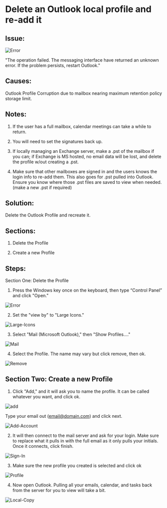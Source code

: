 
# Delete an Outlook local profile and re-add it

## Issue: 

![Error](https://github.com/XXLMandalorian013/Docs-Software-SAS-Public/blob/main/Outlook%20(Desktop)/Profile/Delete-an-Outlook-Local-Profile-and-Re-add-it/images/Error.png)

"The operation failed. The messaging interface have returned an unknown error. If the problem persists, restart Outlook."

## Causes: 

Outlook Profile Corruption due to mailbox nearing maximum retention policy storage limit.


## Notes:

1. If the user has a full mailbox, calendar meetings can take a while to return. 
	
2. You will need to set the signatures back up.

3. If locally managing an Exchange server, make a .pst of the mailbox if you can; if Exchange is MS hosted, no email data will be lost, and delete
the profile w/out creating a .pst.
	
4. Make sure that other mailboxes are signed in and the users knows the login info to re-add them. This also goes for .pst pulled into Outlook.
Ensure you know where those .pst files are saved to view when needed. (make a new .pst if required)
	

## Solution:

Delete the Outlook Profile and recreate it.

## Sections:

1. Delete the Profile

2. Create a new Profile

## Steps: 

Section One: Delete the Profile

1. Press the Windows key once on the keyboard, then type “Control Panel” and click "Open."

![Error](https://github.com/XXLMandalorian013/Docs-Software-SAS-Public/blob/main/Outlook%20(Desktop)/Profile/Delete-an-Outlook-Local-Profile-and-Re-add-it/images/Start-Menu.png)

2. Set the "view by" to  "Large Icons."

![Large-Icons](https://github.com/XXLMandalorian013/Docs-Software-SAS-Public/blob/main/Outlook%20(Desktop)/Profile/Delete-an-Outlook-Local-Profile-and-Re-add-it/images/Large-Icons.png)

3. Select "Mail (Microsoft Outlook)," then "Show Profiles…."

![Mail](https://github.com/XXLMandalorian013/Docs-Software-SAS-Public/blob/main/Outlook%20(Desktop)/Profile/Delete-an-Outlook-Local-Profile-and-Re-add-it/images/Mail.png)

4. Select the Profile. The name may vary but click remove, then ok.

![Remove](https://github.com/XXLMandalorian013/Docs-Software-SAS-Public/blob/main/Outlook%20(Desktop)/Profile/Delete-an-Outlook-Local-Profile-and-Re-add-it/images/Remove.png)

## Section Two: Create a new Profile


1. Click "Add," and it will ask you to name the profile. It can be called whatever you want, and click ok.

![add](https://github.com/XXLMandalorian013/Docs-Software-SAS-Public/blob/main/Outlook%20(Desktop)/Profile/Delete-an-Outlook-Local-Profile-and-Re-add-it/images/add.png)

Type your email out (email@domain.com) and click next.

![Add-Account](https://github.com/XXLMandalorian013/Docs-Software-SAS-Public/blob/main/Outlook%20(Desktop)/Profile/Delete-an-Outlook-Local-Profile-and-Re-add-it/images/Add-Account.png)

2. It will then connect to the mail server and ask for your login. Make sure to replace what it pulls in with the full email as it only pulls your initials. Once it connects, click finish.

![Sign-In](https://github.com/XXLMandalorian013/Docs-Software-SAS-Public/blob/main/Outlook%20(Desktop)/Profile/Delete-an-Outlook-Local-Profile-and-Re-add-it/images/Sign-In.png)

3. Make sure the new profile you created is selected and click ok

![Profile](https://github.com/XXLMandalorian013/Docs-Software-SAS-Public/blob/main/Outlook%20(Desktop)/Profile/Delete-an-Outlook-Local-Profile-and-Re-add-it/images/Profile.png)

4. Now open Outlook. Pulling all your emails, calendar, and tasks back from the server for you to view will take a bit. 

![Local-Copy](https://github.com/XXLMandalorian013/Docs-Software-SAS-Public/blob/main/Outlook%20(Desktop)/Profile/Delete-an-Outlook-Local-Profile-and-Re-add-it/images/Local-Copy.png)



